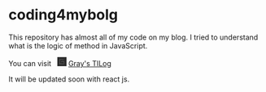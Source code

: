 # coding4mybolg
This repository has almost all of my code on my blog. I tried to understand what is the logic of method in JavaScript.

You can visit &nbsp;&nbsp;[<img src="/images/blogLogo.png" alt="My Blog Logo" width="18"/>](https://dev-gp.tistory.com/) [Gray's TILog](https://dev-gp.tistory.com/)

It will be updated soon with react js.
